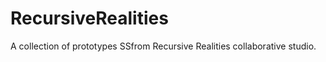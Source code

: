 RecursiveRealities
==================

A collection of prototypes SSfrom Recursive Realities collaborative studio.
